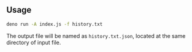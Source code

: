 ## Usage

```bash
deno run -A index.js -f history.txt
```

The output file will be named as `history.txt.json`, located at the same directory of input file.